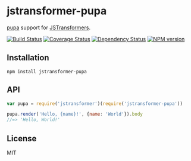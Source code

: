 # jstransformer-pupa

[pupa](https://github.com/sindresorhus/pupa) support for [JSTransformers](http://github.com/jstransformers).

[![Build Status](https://img.shields.io/travis/jstransformers/jstransformer-pupa/master.svg)](https://travis-ci.org/jstransformers/jstransformer-pupa)
[![Coverage Status](https://img.shields.io/codecov/c/github/jstransformers/jstransformer-pupa/master.svg)](https://codecov.io/gh/jstransformers/jstransformer-pupa)
[![Dependency Status](https://img.shields.io/david/jstransformers/jstransformer-pupa/master.svg)](http://david-dm.org/jstransformers/jstransformer-pupa)
[![NPM version](https://img.shields.io/npm/v/jstransformer-pupa.svg)](https://www.npmjs.org/package/jstransformer-pupa)

## Installation

    npm install jstransformer-pupa

## API

```js
var pupa = require('jstransformer')(require('jstransformer-pupa'))

pupa.render('Hello, {name}!', {name: 'World'}).body
//=> 'Hello, World!'
```

## License

MIT
